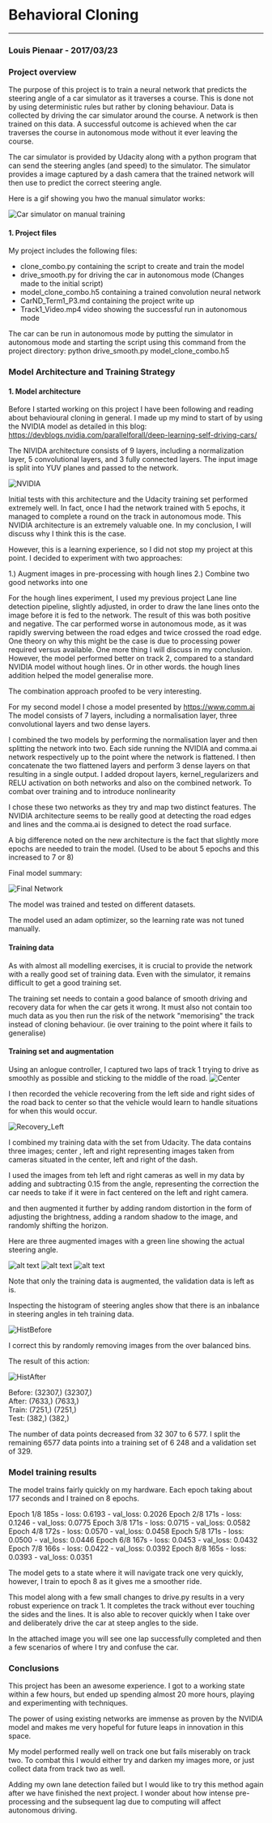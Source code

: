 # **Behavioral Cloning** 

---
### Louis Pienaar - 2017/03/23

[//]: # (Image References)

[CarSimManual]: ./MD_files/CarSimManual.gif "Manual drive gif"
[NVIDIA_Architecture]: ./MD_files/NVIDIA_Architecture.png "NVIDIA"
[Center]: ./MD_files/center.jpg "Center Image"
[Recovery_Left]: ./MD_files/Recovery_Left.jpg "Recovery Left"
[FinalNetworkSummary]: ./MD_files/FinalNetworkSummary.PNG "Recovery Image"
[AugImageOne]: ./MD_files/AugImageOne.PNG "AugImageOne"
[AugImageTwo]: ./MD_files/AugImageTwo.PNG "AugImageOne"
[AugImageThree]: ./MD_files/AugImageThree.PNG "AugImageOne"
[HistBefore]: ./MD_files/HistBefore.png "HistBefore"
[HistAfter]: ./MD_files/HistAfter.png "HistAfter"

### Project overview

The purpose of this project is to train a neural network that
 predicts the steering angle of a car simulator as it traverses a course. 
 This is done not by using deterministic rules but rather by cloning behaviour. 
 Data is collected by driving the car simulator around the course.
 A network is then trained on this data. A successful outcome is achieved 
 when the car traverses the course in autonomous mode 
 without it ever leaving the course.
 
 The car simulator is provided by Udacity along with a python program that can send
 the steering angles (and speed) to the simulator. The simulator provides a image captured by a dash camera that
 the trained network will then use to predict the correct steering angle.
 
 Here is a gif showing you hwo the manual simulator works:
 
 ![Car simulator on manual training][CarSimManual]


#### 1. Project files

My project includes the following files:
* clone_combo.py containing the script to create and train the model
* drive_smooth.py for driving the car in autonomous mode 
    (Changes made to the initial script)
* model_clone_combo.h5 containing a trained convolution neural network 
* CarND_Term1_P3.md containing the project write up
* Track1_Video.mp4 video showing the successful run in autonomous mode

The car can be run in autonomous mode by putting the simulator in autonomous mode
and starting the script using this command from the project directory:
python drive_smooth.py model_clone_combo.h5


### Model Architecture and Training Strategy

#### 1. Model architecture

Before I started working on this project I have been following and reading about
behavioural cloning in general. I made up my mind to start of
by using the NVIDIA model as detailed in this blog: 
https://devblogs.nvidia.com/parallelforall/deep-learning-self-driving-cars/

The NIVIDA architecture consists of 9 layers, including a normalization layer, 
5 convolutional layers, and 3 fully connected layers.
The input image is split into YUV planes and passed to the network.  

![NVIDIA][NVIDIA_Architecture]


Initial tests with this architecture and the Udacity training set performed extremely well.
In fact, once I had the network trained with 5 epochs, 
it managed to complete a round on the track in autonomous mode. 
This NVIDIA architecture is an extremely valuable one. In my conclusion, 
I will discuss why I think this is the case.  

However, this is a learning experience, so I did not stop my project at this point. 
I decided to experiment with two approaches:

1.) Augment images in pre-processing with hough lines
2.) Combine two good networks into one

For the hough lines experiment, I used my previous project Lane line detection pipeline, 
slightly adjusted, in order to draw the lane lines onto the image 
before it is fed to the network. The result of this was both positive and negative.
The car performed worse in autonomous mode, as it was rapidly swerving between 
the road edges and twice crossed the road edge. One theory on why this might be the case
 is due to processing power required versus available. One more thing I will discuss in my conclusion.
However, the model performed better on track 2, 
compared to a standard NVIDIA model without hough lines. Or in other words. 
the hough lines addition helped the model generalise more. 

The combination approach proofed to be very interesting.

For my second model I chose a model presented by https://www.comm.ai
The model consists of 7 layers, including a normalisation layer, 
three convolutional layers and two dense layers.

I combined the two models by performing the normalisation layer 
and then splitting the network into two.
Each side running the NVIDIA and comma.ai network respectively
 up to the point where the network is flattened.
I then concatenate the two flattened layers and perform 
3 dense layers on that resulting in a single output.
I added dropout layers, kernel_regularizers and RELU activation on both networks and also 
on the combined network. To combat over training and to introduce nonlinearity

I chose these two networks as they try and map two distinct features.
 The NVIDIA architecture seems to be really good at detecting the road 
 edges and lines and the comma.ai is designed to detect the road surface.
 
 A big difference noted on the new architecture is the fact that 
 slightly more epochs are needed to train the model. 
 (Used to be about 5 epochs and this increased to 7 or 8)
 
Final model summary:

![Final Network][FinalNetworkSummary]

The model was trained and tested on different datasets.

The model used an adam optimizer, so the learning rate was not tuned manually.

#### Training data

As with almost all modelling exercises, 
it is crucial to provide the network with a really good set of training data.
Even with the simulator, it remains difficult to get a good training set.  

The training set needs to contain a good balance of smooth driving and 
recovery data for when the car gets it wrong. It must also not contain 
too much data as you then run the risk of 
the network "memorising" the track instead of cloning behaviour. 
(ie over training to the point where it fails to generalise)


#### Training set and augmentation

Using an anlogue controller, I captured two laps of track 1 
trying to drive as smoothly as possible and sticking 
to the middle of the road.
![Center][Center]

I then recorded the vehicle recovering from the left side and right sides 
of the road back to center so that the vehicle would learn to handle situations for when this would occur.

![Recovery_Left][Recovery_Left]

I combined my training data with the set from Udacity.
 The data contains three images; center , left and right
  representing images taken from cameras situated in the center, left and right of the dash.
  
I used the images from teh left and right cameras as well in my data 
by adding and subtracting 0.15 from the angle, representing the correction the car
 needs to take if it were in fact centered on the left and right camera.

 
 and then augmented 
it further by adding random distortion in the form of
adjusting the brightness, adding a random shadow to the image, 
and randomly shifting the horizon.

Here are three augmented images with a green line showing the actual steering angle.

![alt text][AugImageOne]
![alt text][AugImageTwo]
![alt text][AugImageThree]

Note that only the training data is augmented, the validation data is left as is.

Inspecting the histogram of steering angles show that there is an 
inbalance in steering angles in teh training data.

![HistBefore][HistBefore]

I correct this by randomly removing images from the over balanced bins.

The result of this action:

![HistAfter][HistAfter]

Before: (32307,) (32307,)  
After: (7633,) (7633,)  
Train: (7251,) (7251,)  
Test: (382,) (382,)  

The number of data points decreased from 32 307 to 6 577.
I split the remaining 6577 data points into a training set of 6 248 and a validation set of 329.

### Model training results

The model trains fairly quickly on my hardware. Each epoch taking about 177 seconds and I trained on 8 epochs.

Epoch 1/8
185s - loss: 0.6193 - val_loss: 0.2026
Epoch 2/8
171s - loss: 0.1246 - val_loss: 0.0775
Epoch 3/8
171s - loss: 0.0715 - val_loss: 0.0582
Epoch 4/8
172s - loss: 0.0570 - val_loss: 0.0458
Epoch 5/8
171s - loss: 0.0500 - val_loss: 0.0446
Epoch 6/8
167s - loss: 0.0453 - val_loss: 0.0432
Epoch 7/8
166s - loss: 0.0422 - val_loss: 0.0392
Epoch 8/8
165s - loss: 0.0393 - val_loss: 0.0351

The model gets to a state where it will navigate track one very quickly, 
however, I train to epoch 8 as it gives me a smoother ride.

This model along with a few small changes to drive.py results in a very robust experience on track 1.
It completes the track without ever touching the sides and the lines.
 It is also able to recover quickly when I take over and deliberately drive the car at steep 
 angles to the side.
 
 In the attached image you will see one lap successfully completed and then a few scenarios of where I try 
 and confuse the car.
 
 ### Conclusions
 
 This project has been an awesome experience. I got to a working state within a few hours,
  but ended up spending almost 20 more hours, playing and experimenting with techniques.
  
 The power of using existing networks are immense as proven by the NVIDIA model and makes me 
 very hopeful for
  future leaps in innovation in this space.
  
 My model performed really well on track one but fails miserably on track two. To combat this I would either try and 
 darken my images more, or just collect data from track two as well.
 
 Adding my own lane detection failed but I would like to try this method again after we have finished the next project.
 I wonder about how intense pre-processing and the subsequent lag due to  computing will affect autonomous driving.
 
 


